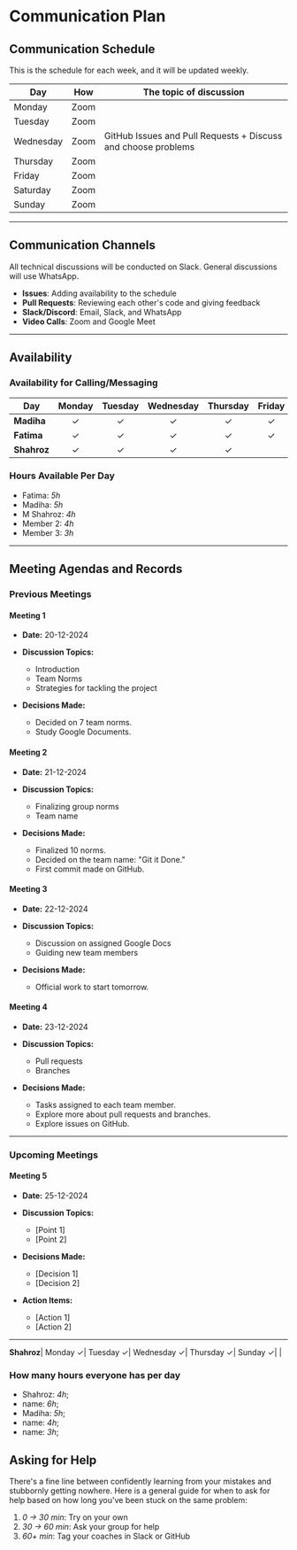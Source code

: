 <!--
    This template is for inspiration. Feel free to change it however you like!

    Careful! Be sure to protect your privacy when filling out this document.
    Everything you write here will be public,
    so share only what you are comfortable sharing online.
    You can share the rest in confidence with your group by another channel.
-->

# Communication Plan

## Communication Schedule

This is the schedule for each week, and it will be updated weekly.

| Day       | How  | The topic of discussion              |
|-----------|:----:|-------------------------------------|
| Monday    | Zoom |                                     |
| Tuesday   | Zoom |                                     |
| Wednesday | Zoom | GitHub Issues and Pull Requests + Discuss and choose problems |
| Thursday  | Zoom |                                     |
| Friday    | Zoom |                                     |
| Saturday  | Zoom |                                     |
| Sunday    | Zoom |                                     |

---

## Communication Channels

All technical discussions will be conducted on Slack. General discussions will use WhatsApp.


- **Issues**: Adding availability to the schedule  
- **Pull Requests**: Reviewing each other's code and giving feedback  
- **Slack/Discord**: Email, Slack, and WhatsApp  
- **Video Calls**: Zoom and Google Meet  


---

## Availability

### Availability for Calling/Messaging

| Day       | Monday | Tuesday | Wednesday | Thursday | Friday | Saturday | Sunday |
|-----------|:------:|:-------:|:---------:|:--------:|:------:|:--------:|:------:|
| **Madiha** |   ✓    |    ✓    |     ✓     |     ✓    |    ✓    |     ✓     |    ✓   |
| **Fatima** |   ✓    |    ✓    |     ✓     |     ✓    |    ✓    |     ✓     |    ✓   |
| **Shahroz** |   ✓    |    ✓    |     ✓     |     ✓    |        |           |    ✓   |

### Hours Available Per Day

- Fatima: _5h_  
- Madiha: _5h_  
- M Shahroz: _4h_  
- Member 2: _4h_  
- Member 3: _3h_  

---

## Meeting Agendas and Records

### Previous Meetings

#### Meeting 1

- **Date:** 20-12-2024  
- **Discussion Topics:**  
  - Introduction  
  - Team Norms  
  - Strategies for tackling the project  

- **Decisions Made:**  
  - Decided on 7 team norms.  
  - Study Google Documents.  

#### Meeting 2

- **Date:** 21-12-2024  
- **Discussion Topics:**  
  - Finalizing group norms  
  - Team name  

- **Decisions Made:**  
  - Finalized 10 norms.  
  - Decided on the team name: "Git it Done."  
  - First commit made on GitHub.  

#### Meeting 3

- **Date:** 22-12-2024  
- **Discussion Topics:**  
  - Discussion on assigned Google Docs  
  - Guiding new team members  

- **Decisions Made:**  
  - Official work to start tomorrow.  

#### Meeting 4

- **Date:** 23-12-2024  
- **Discussion Topics:**  
  - Pull requests  
  - Branches  

- **Decisions Made:**  
  - Tasks assigned to each team member.  
  - Explore more about pull requests and branches.  
  - Explore issues on GitHub.  

---

### Upcoming Meetings

#### Meeting 5

- **Date:** 25-12-2024  
- **Discussion Topics:**  
  - [Point 1]  
  - [Point 2]  

- **Decisions Made:**  
  - [Decision 1]  
  - [Decision 2]  


- **Action Items:**  
  - [Action 1]  
  - [Action 2]  

---

**Shahroz**| Monday &check;| Tuesday &check;| Wednesday &check;| Thursday &check;| Sunday &check;|  |

### How many hours everyone has per day

- Shahroz: _4h_;
- name: _6h_;
- Madiha: _5h_;
- name: _4h_;
- name: _3h_;

## Asking for Help

There's a fine line between confidently learning from your mistakes and stubbornly getting nowhere. Here is a general guide for when to ask for help based on how long you've been stuck on the same problem:

1. _0 -> 30 min_: Try on your own  
2. _30 -> 60 min_: Ask your group for help  
3. _60+ min_: Tag your coaches in Slack or GitHub  
